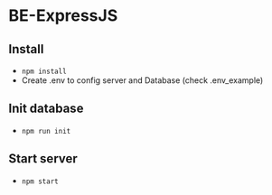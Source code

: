 # BE-ExpressJS

## Install

-   `npm install`
-   Create .env to config server and Database (check .env_example)

## Init database

-   `npm run init`

## Start server

-   `npm start`
